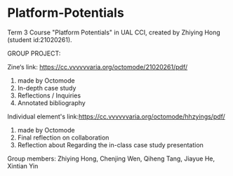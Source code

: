 # Platform-Potentials
Term 3 Course "Platform Potentials" in UAL CCI, created by Zhiying Hong (student id:21020261).

GROUP PROJECT:

Zine‘s link: https://cc.vvvvvvaria.org/octomode/21020261/pdf/
  1. made by Octomode
  2. In-depth case study
  3. Reflections / Inquiries
  4. Annotated bibliography

Individual element's link:https://cc.vvvvvvaria.org/octomode/hhzyings/pdf/
  1. made by Octomode
  2. Final reflection on collaboration
  3. Reflection about Regarding the in-class case study presentation

Group members: Zhiying Hong, Chenjing Wen, Qiheng Tang, Jiayue He, Xintian Yin

